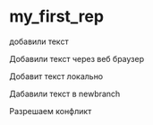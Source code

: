 ﻿# my_first_rep

добавили текст

Добавили текст через веб браузер

Добавит текст локально

Дабавили текст в newbranch

Разрешаем конфликт
